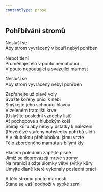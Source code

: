 ```yaml
---
contentType: prose
---
```


## Pohřbívání stromů

Nesluší se  
Aby strom vyvrácený v bouři nebyl pohřben

Neboť tlení  
Proměňuje tělo v pouto nemohoucí  
V pouto nepoutající a svazující marnost

Nesluší se  
Aby strom vyvrácený nebyl pohřben

Zapřahejte už plavé voly  
Svažte kořeny pnící k nebi  
Smýkejte jeho schnoucí hlavou  
V zeleném tratolišti krve  
(Uslyšíte poslední vzdechy listí)  
Ať pochopové s hlubokým koši  
Sbírají kůru aby nebyly ostatky k nalezení  
(Pověrčivé stařeny nohsledky pohřbů slídí)  
A v hlubokou přehlubokou jámu vrzte  
Tělo zborceného mamuta s bílými kly

Hlasem poledním zapějte písně  
Jimiž se doprovázejí mrtvé stromy  
Na hranici složte úlomky větví svitky kůry  
Umyjte dlaně které vykonaly poslední práci

A tělo stromu pouto marnosti  
Stane se vaší podnoží v sypké zemi
